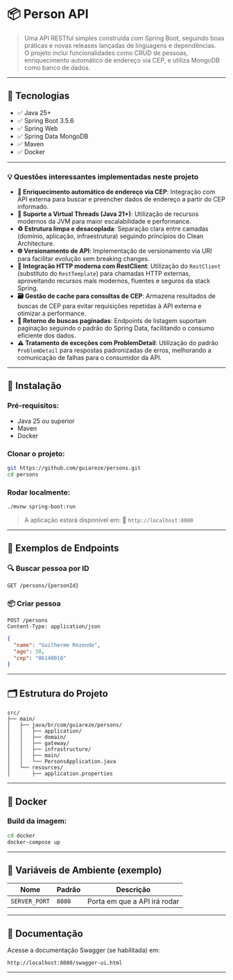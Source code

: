 # 📦 Person API

> Uma API RESTful simples construída com Spring Boot, seguindo boas práticas e novas releases lançadas de linguagens e dependências. <br>
> O projeto inclui funcionalidades como CRUD de pessoas, enriquecimento automático de endereço via CEP, e utiliza MongoDB como banco de dados.

---

## 🚀 Tecnologias

- ✅ Java 25+
- ✅ Spring Boot 3.5.6
- ✅ Spring Web
- ✅ Spring Data MongoDB
- ✅ Maven
- ✅ Docker

---

### 💡 Questões interessantes implementadas neste projeto

* **🔄 Enriquecimento automático de endereço via CEP**: Integração com API externa para buscar e preencher dados de endereço a partir do CEP informado.
* **🧵 Suporte a Virtual Threads (Java 21+)**: Utilização de recursos modernos da JVM para maior escalabilidade e performance.
* **♻️ Estrutura limpa e desacoplada**: Separação clara entre camadas (domínio, aplicação, infraestrutura) seguindo princípios do Clean Architecture.
* **🌐 Versionamento de API**: Implementação de versionamento via URI para facilitar evolução sem breaking changes.
* **🔗 Integração HTTP moderna com RestClient**: Utilização do `RestClient` (substituto do `RestTemplate`) para chamadas HTTP externas, aproveitando recursos mais modernos, fluentes e seguros da stack Spring.
* **🗃️ Gestão de cache para consultas de CEP**: Armazena resultados de buscas de CEP para evitar requisições repetidas à API externa e otimizar a performance.
* **📄 Retorno de buscas paginadas**: Endpoints de listagem suportam paginação seguindo o padrão do Spring Data, facilitando o consumo eficiente dos dados.
* **⚠️ Tratamento de exceções com ProblemDetail**: Utilização do padrão `ProblemDetail` para respostas padronizadas de erros, melhorando a comunicação de falhas para o consumidor da API.

---

## 🔧 Instalação

### Pré-requisitos:
- Java 25 ou superior
- Maven
- Docker

### Clonar o projeto:
```bash
git https://github.com/guiareze/persons.git
cd persons
````

### Rodar localmente:

```bash
./mvnw spring-boot:run
```

> A aplicação estará disponível em:
> 📍 `http://localhost:8080`

---

## 🧪 Exemplos de Endpoints

### 🔍 Buscar pessoa por ID

```http
GET /persons/{personId}
```

### 📦 Criar pessoa

```http
POST /persons
Content-Type: application/json
```

```json
{
  "name": "Guilherme Rezende",
  "age": 30,
  "cep": "06140010"
}
```

---

## 🗂️ Estrutura do Projeto

```
src/
├── main/
│   ├── java/br/com/guiareze/persons/
│   │   ├── application/
│   │   ├── domain/
│   │   ├── gateway/
│   │   ├── infrastructure/
│   │   ├── main/
│   │   └── PersonsApplication.java
│   └── resources/
│       ├── application.properties
```

---

## 🐳 Docker

### Build da imagem:

```bash
cd docker
docker-compose up
```

---

## 🧰 Variáveis de Ambiente (exemplo)

| Nome                    | Padrão               | Descrição                    |
| ----------------------- | -------------------- | ---------------------------- |
| `SERVER_PORT`           | `8080`               | Porta em que a API irá rodar |

---

## 📘 Documentação

Acesse a documentação Swagger (se habilitada) em:

```
http://localhost:8080/swagger-ui.html
```

---
